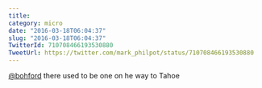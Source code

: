 ```yaml
---
title: 
category: micro
date: "2016-03-18T06:04:37"
slug: "2016-03-18T06:04:37"
TwitterId: 710708466193530880
TweetUrl: https://twitter.com/mark_philpot/status/710708466193530880
---
```


[@bohford](https://twitter.com/bohford) there used to be one on he way to Tahoe
